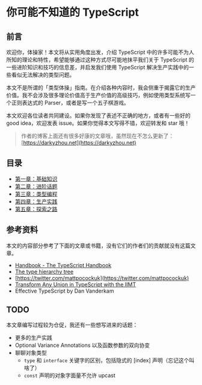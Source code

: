 # 你可能不知道的 TypeScript

## 前言

欢迎你，体操家！本文将从实用角度出发，介绍 TypeScript 中的许多可能不为人所知的理论和特性，希望能够通过这种方式尽可能地抹平我们关于 TypeScript 的一些进阶知识和技巧的信息差，并启发我们使用 TypeScript 解决生产实践中的一些看似无法解决的类型问题。

本文不是所谓的「类型体操」指南。在介绍各种内容时，我会侧重于揭露它的生产价值。我不会涉及很多理论价值高于生产价值的高级技巧，例如使用类型系统写一个正则表达式的 Parser，或者是写一个五子棋游戏。

本文欢迎各位读者共同建设。如果你发现了表述不正确的地方，或者有一些好的 good idea，欢迎发表 issue。如果你觉得本文写得不错，欢迎转发和 star 哦！

> 作者的博客上面还有很多好康的文章哦，虽然现在不怎么更新了：[https://darkyzhou.net](https://darkyzhou.net)

## 目录

- [第一章：基础知识](https://github.com/darkyzhou/You-Might-Not-Know-TypeScript/blob/main/chapter1.md)
- [第二章：进阶话题](https://github.com/darkyzhou/You-Might-Not-Know-TypeScript/blob/main/chapter2.md)
- [第三章：类型编程](https://github.com/darkyzhou/You-Might-Not-Know-TypeScript/blob/main/chapter3.md)
- [第四章：生产实践](https://github.com/darkyzhou/You-Might-Not-Know-TypeScript/blob/main/chapter4.md)
- [第五章：探索之路](https://github.com/darkyzhou/You-Might-Not-Know-TypeScript/blob/main/chapter5.md)

## 参考资料

本文的内容部分参考了下面的文章或书籍，没有它们的作者们的贡献就没有这篇文章。

- [Handbook - The TypeScript Handbook](https://www.typescriptlang.org/docs/handbook/intro.html)
- [The type hierarchy tree](https://www.zhenghao.io/posts/type-hierarchy-tree)
- [https://twitter.com/mattpocockuk](https://twitter.com/mattpocockuk)
- [Transform Any Union in TypeScript with the IIMT](https://www.totaltypescript.com/immediately-indexed-mapped-type)
- Effective TypeScript by Dan Vanderkam

## TODO

本文章编写过程较为仓促，我还有一些想写进来的话题：

- 更多的生产实践
- Optional Variance Annotations 以及函数参数的双向协变
- 聊聊对象类型
  - `type` 和 `interface` 关键字的区别，包括隐式的 [index] 声明（忘记这个叫啥了）
  - `const` 声明的对象字面量不允许 upcast
